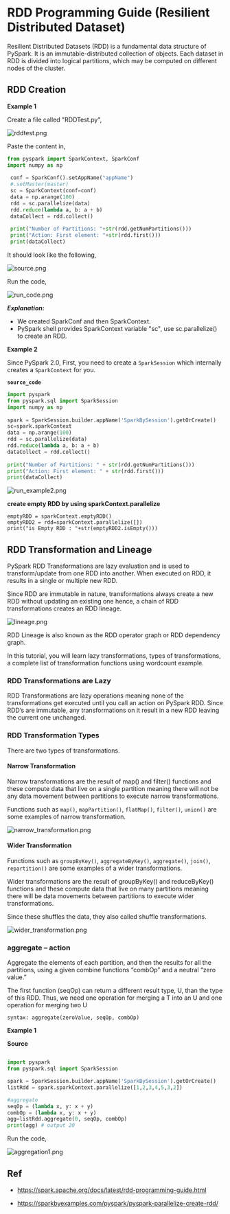 # RDD Programming Guide (Resilient Distributed Dataset)

Resilient Distributed Datasets (RDD) is a fundamental data structure of PySpark.
It is an immutable-distributed collection of objects. Each dataset in RDD is divided into logical partitions, which may be computed on different nodes of the cluster.


## RDD Creation

**Example 1**

Create a file called "RDDTest.py",

![rddtest.png](rddtest.png)

Paste the content in,

```python
from pyspark import SparkContext, SparkConf
import numpy as np
 
 conf = SparkConf().setAppName("appName")
 #.setMaster(master)
 sc = SparkContext(conf=conf)
 data = np.arange(100)
 rdd = sc.parallelize(data)
 rdd.reduce(lambda a, b: a + b)
 dataCollect = rdd.collect()
  
 print("Number of Partitions: "+str(rdd.getNumPartitions()))
 print("Action: First element: "+str(rdd.first()))
 print(dataCollect)
```

It should look like the following,

![source.png](source.png)

Run the code,

![run_code.png](run_code.png)

***Explanation:***

* We created SparkConf and then SparkContext.
* PySpark shell provides SparkContext variable "sc", use sc.parallelize() to create an RDD.

**Example 2**

Since PySpark 2.0, First, you need to create a `SparkSession` which internally creates a `SparkContext` for you.

**`source_code`**

```python
import pyspark
from pyspark.sql import SparkSession
import numpy as np
 
spark = SparkSession.builder.appName('SparkBySession').getOrCreate()
sc=spark.sparkContext
data = np.arange(100)
rdd = sc.parallelize(data)
rdd.reduce(lambda a, b: a + b)
dataCollect = rdd.collect()
 
print("Number of Partitions: " + str(rdd.getNumPartitions()))
print("Action: First element: " + str(rdd.first()))
print(dataCollect)
```

![run_example2.png](run_example2.png)

**create empty RDD by using sparkContext.parallelize**

```shell
emptyRDD = sparkContext.emptyRDD()
emptyRDD2 = rdd=sparkContext.parallelize([])
print("is Empty RDD : "+str(emptyRDD2.isEmpty()))
```

## RDD Transformation and Lineage

PySpark RDD Transformations are lazy evaluation and is used to transform/update from one RDD into another. 
When executed on RDD, it results in a single or multiple new RDD.

Since RDD are immutable in nature, transformations always create a new RDD without updating an existing one hence, 
a chain of RDD transformations creates an RDD lineage.

![lineage.png](lineage.png)

RDD Lineage is also known as the RDD operator graph or RDD dependency graph.

In this tutorial, you will learn lazy transformations, types of transformations, a complete list of transformation functions using wordcount example.

### RDD Transformations are Lazy

RDD Transformations are lazy operations meaning none of the transformations get executed until you call an action on PySpark RDD. 
Since RDD’s are immutable, any transformations on it result in a new RDD leaving the current one unchanged.

### RDD Transformation Types

There are two types of transformations.

#### Narrow Transformation

Narrow transformations are the result of map() and filter() functions and these compute data that live on a single partition meaning there will not be any data movement between partitions to execute narrow transformations.

Functions such as `map()`, `mapPartition()`, `flatMap()`, `filter()`, `union()` are some examples of narrow transformation.

![narrow_transformation.png](narrow_transformation.png)

#### Wider Transformation

Functions such as `groupByKey()`, `aggregateByKey()`, `aggregate()`, `join()`, `repartition()` are some examples of a wider transformations.

Wider transformations are the result of groupByKey() and reduceByKey() functions and these compute data that live on many 
partitions meaning there will be data movements between partitions to execute wider transformations.

Since these shuffles the data, they also called shuffle transformations.

![wider_transformation.png](wider_transformation.png)

### aggregate – action

Aggregate the elements of each partition, and then the results for all the partitions, using a given combine functions “combOp” and a neutral “zero value.”

The first function (seqOp) can return a different result type, U, than the type of this RDD. Thus, we need one operation for merging a T into an U and one operation for merging two U

`syntax: aggregate(zeroValue, seqOp, combOp)`

**Example 1**

**Source**

```python

import pyspark
from pyspark.sql import SparkSession

spark = SparkSession.builder.appName('SparkBySession').getOrCreate()
listRdd = spark.sparkContext.parallelize([1,2,3,4,5,3,2])

#aggregate
seqOp = (lambda x, y: x + y)
combOp = (lambda x, y: x + y)
agg=listRdd.aggregate(0, seqOp, combOp)
print(agg) # output 20
```

Run the code,

![aggregation1.png](aggregation1.png)

## Ref

- https://spark.apache.org/docs/latest/rdd-programming-guide.html

- https://sparkbyexamples.com/pyspark/pyspark-parallelize-create-rdd/